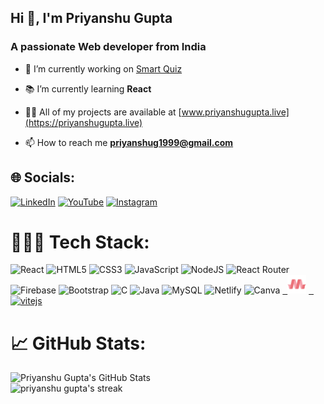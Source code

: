 <h2>Hi 👋, I'm Priyanshu Gupta</h2>
<h3>A passionate Web developer from India</h3>


<!--[![](https://visitcount.itsvg.in/api?id=priyanshu411&icon=5&color=6)](https://visitcount.itsvg.in)-->

- 🔭 I’m currently working on [Smart Quiz](https://github.com/priyanshu411/Smart-Quiz)

- 📚 I’m currently learning **React**

- 👨‍💻 All of my projects are available at [www.priyanshugupta.live](https://priyanshugupta.live)

- 📫 How to reach me **priyanshug1999@gmail.com**


## 🌐 Socials:
[![LinkedIn](https://img.shields.io/badge/LinkedIn-%230077B5.svg?logo=linkedin&logoColor=white)](https://linkedin.com/in/priyanshu-g) [![YouTube](https://img.shields.io/badge/YouTube-%23FF0000.svg?logo=YouTube&logoColor=white)](https://youtube.com/channel/UCeUtVhl3haP9LGR8w7fLOkw) [![Instagram](https://img.shields.io/badge/Instagram-%23E4405F.svg?logo=Instagram&logoColor=white)](https://instagram.com/__priyanshu_gupta)

# 👨🏻‍💻 Tech Stack:
![React](https://img.shields.io/badge/react-%2320232a.svg?style=for-the-badge&logo=react&logoColor=%2361DAFB) ![HTML5](https://img.shields.io/badge/html5-%23E34F26.svg?style=for-the-badge&logo=html5&logoColor=white)  ![CSS3](https://img.shields.io/badge/css3-%231572B6.svg?style=for-the-badge&logo=css3&logoColor=white) ![JavaScript](https://img.shields.io/badge/javascript-%23323330.svg?style=for-the-badge&logo=javascript&logoColor=%23F7DF1E)  ![NodeJS](https://img.shields.io/badge/node.js-6DA55F?style=for-the-badge&logo=node.js&logoColor=white) ![React Router](https://img.shields.io/badge/React_Router-CA4245?style=for-the-badge&logo=react-router&logoColor=white) ![Firebase](https://img.shields.io/badge/firebase-%23039BE5.svg?style=for-the-badge&logo=firebase) ![Bootstrap](https://img.shields.io/badge/bootstrap-%23563D7C.svg?style=for-the-badge&logo=bootstrap&logoColor=white) ![C](https://img.shields.io/badge/c-%2300599C.svg?style=for-the-badge&logo=c&logoColor=white) ![Java](https://img.shields.io/badge/java-%23ED8B00.svg?style=for-the-badge&logo=java&logoColor=white)  ![MySQL](https://img.shields.io/badge/mysql-%2300f.svg?style=for-the-badge&logo=mysql&logoColor=white) ![Netlify](https://img.shields.io/badge/netlify-%23000000.svg?style=for-the-badge&logo=netlify&logoColor=#00C7B7)  ![Canva](https://img.shields.io/badge/Canva-%2300C4CC.svg?style=for-the-badge&logo=Canva&logoColor=white) 
<a href="https://materializecss.com/">&nbsp;&nbsp;<img width="30px" src="https://raw.githubusercontent.com/priyanshu411/portfolio-2.0-using-react/main/src/images/skills-image/materializecss.svg" alt="materializecss"/></a>
<a href="https://vitejs.dev/">&nbsp;&nbsp;<img width="25" src="https://priyanshucdn.netlify.app/data/portfolio/images/vite.svg" alt="vitejs"></a>

# 📈 GitHub Stats:
![Priyanshu Gupta's GitHub Stats](https://github-readme-stats.vercel.app/api?hide_title=false&hide_rank=false&show_icons=true&include_all_commits=false&count_private=true&disable_animations=false&theme=tokyonight&locale=en&hide_border=false&username=priyanshu411)<br/>
![priyanshu gupta's streak](https://github-readme-streak-stats.herokuapp.com/?user=priyanshu411&theme=tokyonight&hide_border=false)<br/>
